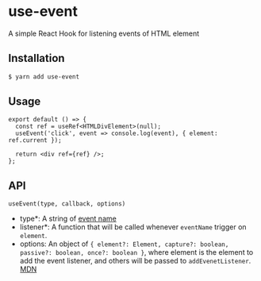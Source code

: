 # use-event

A simple React Hook for listening events of HTML element

## Installation

```bash
$ yarn add use-event
```

## Usage

```tsx
export default () => {
  const ref = useRef<HTMLDivElement>(null);
  useEvent('click', event => console.log(event), { element: ref.current });

  return <div ref={ref} />;
};
```


## API

`useEvent(type, callback, options)`

- type*: A string of [event name](https://developer.mozilla.org/en-US/docs/Web/Events)
- listener*: A function that will be called whenever `eventName` trigger on `element`.
- options: An object of `{ element?: Element, capture?: boolean, passive?: boolean, once?: boolean }`, where element is the element to add the event listener, and others will be passed to `addEvenetListener`. [MDN](https://developer.mozilla.org/en-US/docs/Web/API/EventTarget/addEventListener)
